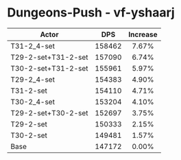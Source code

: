 # Dungeons-Push - vf-yshaarj
| Actor | DPS | Increase |
|---|:---:|:---:|
|T31-2_4-set|158462|7.67%|
|T29-2-set+T31-2-set|157090|6.74%|
|T30-2-set+T31-2-set|155961|5.97%|
|T29-2_4-set|154383|4.90%|
|T31-2-set|154110|4.71%|
|T30-2_4-set|153204|4.10%|
|T29-2-set+T30-2-set|152697|3.75%|
|T29-2-set|150333|2.15%|
|T30-2-set|149481|1.57%|
|Base|147172|0.00%|
